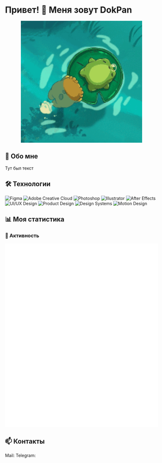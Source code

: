 # Привет! 👋 Меня зовут DokPan

<p align="center">
  <img src="https://raw.githubusercontent.com/DokPan/DokPan/main/jaba.gif" width="400" alt="Веселые жабки"/>
</p>

## 🚀 Обо мне
Тут был текст

## 🛠️ Технологии
![Figma](https://img.shields.io/badge/Figma-F24E1E?style=for-the-badge&logo=figma&logoColor=white)
![Adobe Creative Cloud](https://img.shields.io/badge/Adobe%20Creative%20Cloud-DA1F26?style=for-the-badge&logo=adobe%20creative%20cloud&logoColor=white)
![Photoshop](https://img.shields.io/badge/Photoshop-31A8FF?style=for-the-badge&logo=adobephotoshop&logoColor=white)
![Illustrator](https://img.shields.io/badge/Illustrator-FF9A00?style=for-the-badge&logo=adobeillustrator&logoColor=white)
![After Effects](https://img.shields.io/badge/After%20Effects-9999FF?style=for-the-badge&logo=adobeaftereffects&logoColor=white)
![UI/UX Design](https://img.shields.io/badge/UI/UX-Design-FF6B6B?style=for-the-badge&logo=uiux&logoColor=white)
![Product Design](https://img.shields.io/badge/Product%20Design-4ECDC4?style=for-the-badge)
![Design Systems](https://img.shields.io/badge/Design%20Systems-45B7D1?style=for-the-badge)
![Motion Design](https://img.shields.io/badge/Motion%20Design-96CEB4?style=for-the-badge)

## 📊 Моя статистика

### 🦑 Активность
![General Metrics](https://raw.githubusercontent.com/DokPan/DokPan/main/metrics/general.svg)

## 📫 Контакты
Mail:
Telegram: 
